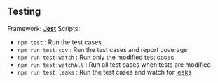 ## Testing

Framework: [**Jest**](https://jestjs.io/)
Scripts:
- `npm test` : Run the test cases
- `npm run test:cov` : Run the test cases and report coverage
- `npm run test:watch` : Run only the modified test cases
- `npm run test:watchAll` : Run all test cases when tests are modified
- `npm run test:leaks` : Run the test cases and watch for [leaks](https://jestjs.io/docs/en/cli#--detectopenhandles)
